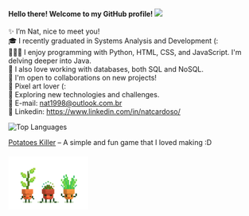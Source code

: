 <h4>
    Hello there! Welcome to my GitHub profile!
  <img src="https://media3.giphy.com/media/v1.Y2lkPTc5MGI3NjExYmRnbmVvbzlkZmlwczlxb3U4Z2dzbmx4YXZ3MmRyY3RsbHoyZmhnNSZlcD12MV9pbnRlcm5hbF9naWZfYnlfaWQmY3Q9cw/utfeiHQ7CcpyRtXla6/giphy.gif" width="30"/>
</h4> 

✨ I’m Nat, nice to meet you!<br>
🎓 I recently graduated in Systems Analysis and Development (:<br>
👩🏻‍💻 I enjoy programming with Python, HTML, CSS, and JavaScript. I'm delving deeper into Java.<br>
💾 I also love working with databases, both SQL and NoSQL.<br>
👥 I'm open to collaborations on new projects!<br>
👾 Pixel art lover (:<br>
📝 Exploring new technologies and challenges.<br>
📩 E-mail: nat1998@outlook.com.br<br>
🔗 Linkedin: https://www.linkedin.com/in/natcardoso/<br>

![Top Languages](https://github-readme-stats.vercel.app/api/top-langs/?username=natcardoso&layout=compact&theme=radical)<br>

[Potatoes Killer](https://github.com/nataliacrdso/PotatoesKiller) – A simple and fun game that I loved making :D<br>

<h4>
    <img src="image/18f76ecb111c75b4c4a40106a2985745.gif" width="160"/> 
</h4>

